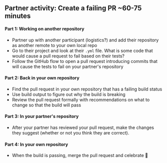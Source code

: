 ## Partner activity: Create a failing PR ~60-75 minutes

#### Part 1: Working on another repository
- Partner up with another participant (logistics?) and add their repository as another remote to your own local repo
- Go to their project and look at their `.yml` file. What is some code that would cause a pull request to fail based on their tests?
- Follow the GitHub flow to open a pull request introducing commits that will cause the tests to fail on your partner's repository

#### Part 2: Back in your own repository
- Find the pull request in your own repository that has a failing build status
- Use build output to figure out why the build is breaking
- Review the pull request formally with recommendations on what to change so that the build will pass

#### Part 3: In your partner's repository
- After your partner has reviewed your pull request, make the changes they suggest (whether or not you think they are correct).

#### Part 4: In your own repository
- When the build is passing, merge the pull request and celebrate :tada:
